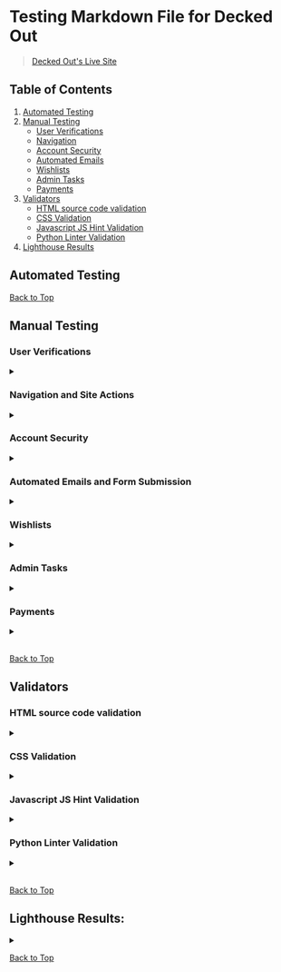 # Testing Markdown File for Decked Out
>  [Decked Out's Live Site](https://decked-out-tcg-store-b1147b8f9a0a.herokuapp.com/)

## Table of Contents
1. [Automated Testing](#automated-testing)
2. [Manual Testing](#manual-testing)
    - [User Verifications](#user-verifications)
    - [Navigation](#navigation)
    - [Account Security](#account-security)
    - [Automated Emails](#automated-emails)
    - [Wishlists](#wishlists)
    - [Admin Tasks](#admin-tasks)
    - [Payments](#payments)
3. [Validators](#validators)
    - [HTML source code validation](#html-source-code-validation)
    - [CSS Validation](#css-validation)
    - [Javascript JS Hint Validation](#javascript-js-hint-validation)
    - [Python Linter Validation](#python-linter-validation)
4. [Lighthouse Results](#lighthouse-results)

## Automated Testing 

[Back to Top](#table-of-contents)

## Manual Testing
### User Verifications
<details>
<summary></summary>

#### - Problem Statement: Can a user register for an account?
 ##### Test:
> Register a new user
 ##### Result:
> PASS

#### - Problem Statement: Can a user log in to their account?
 ##### Test:
> Enter valid login credentials (username/email and password) into the login 
 ##### Result:
> PASS

#### - Problem Statement: Can an admin log in to their admin account?
 ##### Test:
> Enter valid login credentials (username/email and password) into the login
 ##### Result:
> PASS

#### - Problem Statement: Can a user log out of their account?
 ##### Test:
> Click the "Log Out" button in the navigation bar or profile settings page.
 ##### Result:
> PASS

#### - Problem Statement: Can a user reset their password?
 ##### Test:
> Click forgot passowrd link, enter details, check for email, click email link, reset password
 ##### Result:
> PASS

[Back to Top](#table-of-contents)
</details>

### Navigation and Site Actions
<details>
<summary></summary>

#### - Problem Statement: Can a user navigate from the home page to the All Products 
 ##### Test:
> Click on the All Products link from the home page
 ##### Result:
> PASS

#### - Problem Statement: Is the navigation responsive when selecting the YuGiOh category?
 ##### Test:
> From the home page, select the "YuGiOh" category and verify the page loads correctly
 ##### Result:
> PASS

#### - Problem Statement: Does the Pokémon category link lead to the correct section?
 ##### Test:
> Click on the "Pokémon" link in the navigation bar and check if the Pokémon products are displayed
 ##### Result:
> PASS

#### - Problem Statement: Do the Special Offers display properly when selected from the navigation menu?
 ##### Test:
> Navigate to the Special Offers section and confirm that special promotions and discounted items are listed
 ##### Result:
> PASS

#### - Problem Statement:Can a user utilize the navigation menu to return to the home page from a product details page?
 ##### Test:
> While on a product details page, use the navigation menu to click on the Home link
 ##### Result:
> PASS

#### - Problem Statement: Does the navigation bar collapse and expand correctly in mobile view?
 ##### Test:
> Resize the browser window to a mobile size and test the hamburger menu for proper opening and closing
 ##### Result:
> PASS

#### - Problem Statement: Can a user navigate to the Profile section after logging in?
 ##### Test:
> Log in and click on the My Account followed by selecting Profile from the dropdown menu
 ##### Result:
> PASS

#### - Problem Statement: Can a user navigate from the any page to the bag page
 ##### Test:
> Click the cart icon in the navigation bar on mulitiple pages
 ##### Result:
> PASS

#### - Problem Statement: Can a user use the "Back" button to return to the previous page after navigating to a new section?
 ##### Test:
> Navigate to any section and then use the browser's back button to return to the previous page.
 ##### Result:
> PASS

#### - Problem Statement: Can a user navigate to the FAQ pages from the footer links?
 ##### Test:
> Scroll to the footer and click on the FAQ linkS.
 ##### Result:
> PASS

#### - Problem Statement: Does the hamburger menu on mobile devices display all navigation links?
 ##### Test:
> On a mobile device, tap the hamburger menu icon and check if all navigation links are displayed and clickable.
 ##### Result:
> PASS

#### - Problem Statement: Can a user navigate to the "Checkout" page from the shopping cart without items in the cart? 
 ##### Test:
> With an empty cart, attempt to navigate to the Checkout page by clicking on the cart icon and then the checkout button.
 ##### Result:
> PASS (User is Redirected)

#### - Problem Statement: Can a user filter products by category?
 ##### Test:
> Navigate to the product page and select a category from the filter options.
 ##### Result: 
> PASS

#### - Problem Statement: Can a user sort products by price?
 ##### Test:
> Navigate to the product listing page and select a sorting option price
 ##### Result:
> PASS

#### - Problem Statement: Can a user view product details?
 ##### Test:
>  Navigate to a product page and verify that all relevant details
 ##### Result:
> PASS

#### - Problem Statement: Can a user add a product to their bag?
 ##### Test:
>  Click add to bag on product cards and navigate to bap page to verify
 ##### Result:
> PASS

#### - Problem Statement: Can a user update the quantity of a product in their shopping bag?
 ##### Test:
>  Navigate to the shopping bag page, update the quantity of a product, and verify the subtotal updates accordingly.
 ##### Result:
> PASS

#### - Problem Statement: Can a user proceed to checkout with product in their bag?
 ##### Test:
>   Add products to the shopping bag, proceed to checkout, and verify that the checkout process initiates without errors.
 ##### Result:
> PASS

#### - Problem Statement: Can a user enter a discount code and alter the grand total?
 ##### Test:
>   Enter a valid discount code and check if it alters the order price
 ##### Result:
> PASS

#### - Problem Statement: Can a user view order details after checkout?
 ##### Test:
> Complete the checkout process as a user and navigate to the order confirmation page.
 ##### Result:
> PASS

#### - Problem Statement: Can a user leave a review for a product?
 ##### Test:
> Naviagte to product as non auth user, check if option available(no), log in, naviagate to product never purchased(no), navigate to purchased product(yes), navigate to same product and check if option available(no)
 ##### Result:
> PASS

#### - Problem Statement:Can a user view their order history?
 ##### Test:
> Log in as a user and navigate to the profile and click an order from order history tab.
 ##### Result:
> PASS

#### - Problem Statement: Can a user update their profile information?
 ##### Test:
> Log in as a user and navigate to the profile page, update the default shipping information, and save changes.
 ##### Result:
> PASS

#### - Problem Statement: Can a user update their profile picture
 ##### Test:
> Navigate to the profile page, click choose photo, select photo, click uplaod photo
 ##### Result:
> PASS

[Back to Top](#table-of-contents)
</details>

### Account Security
<details>
<summary></summary>

#### - Problem Statement: Can a user log in with incorrect credentials?
 ##### Test:
> Enter incorrect username/email and password into the login form and submit. (NO)
 ##### Result:
> PASS

#### - Problem Statement: Can a non auth user access the profile page?
 ##### Test:
> Using a non auth user navigate to the profile page
 ##### Result:
> PASS

#### - Problem Statement: Can a non auth user access wishlist page
 ##### Test:
> Using a non auth user navigate to the wishlists page
 ##### Result:
> PASS

#### - Problem Statement: Can a non auth user access the history page?
 ##### Test:
> Using a non auth user navigate to the order history page
 ##### Result:
> PASS

#### - Problem Statement: Can a non auth user leave a review on a product?
 ##### Test:
> Using a non auth user navigate to products details, check for option, in url tab navigate to product reviews.
 ##### Result:
> PASS

#### - Problem Statement: Can a non admin user access create a product page?
 ##### Test:
> Using a non admin user navigate to create a product
 ##### Result:
> PASS

#### - Problem Statement: Can a non admin user edit a product? 
 ##### Test:
> Using a non admin user navigate to edit product url
 ##### Result:
> PASS

#### - Problem Statement: Can a non admin user delete a product?
 ##### Test:
> Using a non admin user enter the url path for deleting a product
 ##### Result:
> PASS

#### - Problem Statement: Can a non admin user access the products statistics page?
 ##### Test:
> Using a non admin user navigate to products statistics page
 ##### Result:
> PASS

#### - Problem Statement: Can a non admin user create discount codes?
 ##### Test:
> Using a non admin user navigate to create discount code page
 ##### Result: Can 
> PASS

#### - Problem Statement: Can a non admin user access the create newsletter page
 ##### Test:
> Using a non admin user navigate to the send newsletter page
 ##### Result:
> PASS

#### - Problem Statement: Can a non admin user access the contact form submission page
 ##### Test:
> Using a non admin user navigate to the contact form submission page
 ##### Result:
> PASS

#### - Problem Statement: Can a non admin user 
 ##### Test:
> Using a non admin user
 ##### Result:
> PASS

#### - Problem Statement: Can a non admin user see admin tools options on their profile page?
 ##### Test:
> Using a non admin user navigate to profile page
 ##### Result:
> PASS

#### - Problem Statement: Can a non admin user see admin tools in the account nav dropdown?
 ##### Test:
> Using a non admin user click the account nav dropdown to display site links
 ##### Result:
> PASS
[Back to Top](#table-of-contents)
</details>

### Automated Emails and Form Submission
<details>
<summary></summary>

#### - Problem Statement: Can a user sign up to newsletter subscription and recive a confirmation email?
 ##### Test:
> Enter name and email into newsletter form and check email
 ##### Result:
> Pass

#### - Problem Statement: Does a user recieve a sign up verification email upon sign up?
 ##### Test:
> Register a new user, locate email, click link, verify account
 ##### Result:
> Pass

#### - Problem Statement: Can a user submit a contact us form and recive a confirmation email?
 ##### Test:
> Submit conatact form, check email to verify confirmation
 ##### Result:
> Pass

#### - Problem Statement: Does a user recieve an email when succesfully completing an order?
 ##### Test:
> Make a purchase, check email and verify its contents
 ##### Result:
> Pass

#### - Problem Statement: Can an admin submit a newsletter form to push emails to subscribed email address?
 ##### Test:
> Sign up to newsletter, submit newsletter email form from admin newsletter template, check email to confirm
 ##### Result:
> Pass

[Back to Top](#table-of-contents)
</details>

### Wishlists
<details>
<summary></summary>

#### - Problem Statement: Can a logged in user add product to wishlist?
 ##### Test:
> navigate to products page, click add to wishlist verify in users profile
 ##### Result: Can a logged in user
> Pass

#### - Problem Statement: Can a logged in user remove product from wishlist?
 ##### Test:
> Navigate to to products page, click remove item from wishlist, verify in users profile
 ##### Result:
> Pass

#### - Problem Statement: Can a logged in user view products in their wishlist from their profile?
 ##### Test:
> Add product to wishlist, navigate to profile, verify product added
 ##### Result:
> Pass

#### - Problem Statement: Can a logged in user access the wishlists page 
 ##### Test:
> Add product to wishlist, navigate to profile, navigate to products wishlist page veify products
 ##### Result:
> Pass

[Back to Top](#table-of-contents)
</details>

### Admin Tasks
<details>
<summary></summary>

#### - Problem Statement:Can an admin create a product?
 ##### Test:
> navigate to create products page, fill in and submit form
 ##### Result:
> PASS

#### - Problem Statement: Can an admin edit products?
 ##### Test:
> navigate to product details or edit products page, select edit option, edit the form, submit form
 ##### Result:
> PASS

#### - Problem Statement: Can an admin delete products?
 ##### Test:
> Navigate to product details page, click delete button, confirm delete
 ##### Result:
> PASS

[Back to Top](#table-of-contents)
</details>

### Payments
<details>
<summary></summary>

#### - Problem Statement: Can a non auth user make an order?
 ##### Test:
> process an order with a non auth user (verify on stripe)
 ##### Result:
> PASS

#### - Problem Statement: Can a logged in user make an order?
 ##### Test:
> process an order with a logged in user (verify on stripe)
 ##### Result:
> PASS

#### - Problem Statement: Are user redirected back to checkout success page
 ##### Test:
> make order and verify redirect location
 ##### Result:
> PASS

#### - Problem Statement: Are all users sent a confirmation email?
 ##### Test:
> Make order with non auth and logged in user and verify email sent
 ##### Result:
> PASS

#### - Problem Statement:
 ##### Test:
> 
 ##### Result:
> 

#### - Problem Statement:
 ##### Test:
> 
 ##### Result:
> 

[Back to Top](#table-of-contents)
</details>

<br>

[Back to Top](#table-of-contents)

## Validators

### HTML source code validation
<details>
<summary></summary>

[A link to Js Hint Css Validator Site](https://jigsaw.w3.org/css-validator/#validate_by_input)

* The images below repersent the sites styles code passing the tests of the Jigsaw Css Validator

#### - Page: About Us HTML Validator
![About Us HTML Validator](documentation/html_validation/about-us-html-validator.png "about-us-html-validator")

#### - Page: Checkout HTML Validator
![Checkout HTML Validator](documentation/html_validation/checkout-html-validator.png "checkout-html-validator")

#### - Page: Contact Us HTML Validator
![Contact Us HTML Validator](documentation/html_validation/contact-us-html-validator.png "contact-us-html-validator")

#### - Page: Contact Us Submission HTML Validator
![Contact Us Submission HTML Validator](documentation/html_validation/contact-us-submission-html-validator.png "contact-us-submission-html-validator")

#### - Page: Cookies Policy HTML Validator
![Cookies Policy HTML Validator](documentation/html_validation/cookies-policy-html-validator.png "cookies-policy-html-validator")

#### - Page: Discount Code HTML Validator
![Discount Code HTML Validator](documentation/html_validation/discount-code-html-validator.png "discount-code-html-validator")

#### - Page: Edit Products HTML Validator
![Edit Products HTML Validator](documentation/html_validation/edit-products-html-validator.png "edit-products-html-validator")

#### - Page: Home HTML Validator
![Home HTML Validator](documentation/html_validation/home-html-validator.png "home-html-validator")

#### - Page: Login HTML Validator
![Login HTML Validator](documentation/html_validation/login-html-validator.png "login-html-validator")

#### - Page: Logout HTML Validator
![Logout HTML Validator](documentation/html_validation/logout-html-validator.png "logout-html-validator")

#### - Page: Newsletter HTML Validator
![Newsletter HTML Validator](documentation/html_validation/newsletter-html-validator.png "newsletter-html-validator")

#### - Page: Product Details HTML Validator
![](documentation/html_validation/product-details-html-validator.png "product-details-html-validator")

#### - Page: Product Reviews HTML Validator
![Product Reviews HTML Validator](documentation/html_validation/product-reviews-html-validator.png "product-reviews-html-validator")

#### - Page: Product Statistics HTML Validator
![Product Statistics HTML Validator](documentation/html_validation/product-statistics-html-validator.png "product-statistics-html-validator")

#### - Page: Products HTML Linter
![Products HTML Linter](documentation/html_validation/products-html-linter.png "products-html-linter")

#### - Page: Profile HTML Validator
![Profile HTML Validator](documentation/html_validation/profile-html-validator.png "profile-html-validator")

#### - Page: Register HTML Validator
![Register HTML Validator](documentation/html_validation/register-html-validator.png "register-html-validator")

#### - Page: Returns Policy HTML Validator 
![Returns Policy HTML Validator](documentation/html_validation/returns-policy-html-validator.png "returns-policy-html-validator")

#### - Page: Shopping Bag HTML Validator
![Shopping Bag HTML Validator](documentation/html_validation/shopping-bag-html-validator.png "shopping-bag-html-validator")

#### - Page: Wishlist HTML Validator
![Wishlist HTML Validator](documentation/html_validation/wishlist-html-validator.png "wishlist-html-validator")

[Back to Top](#table-of-contents)
</details>

### CSS Validation
<details>
<summary></summary>

[A link to Js Hint Css Validator Site](https://jigsaw.w3.org/css-validator/#validate_by_input)

* The images below repersent the sites styles code passing the tests of the Jigsaw Css Validator


#### - Results: 

#### - Page: Base CSS
![Base CSS](documentation/css_validation/base-css-validation.png "base-css")

#### - Page: Checkout CSS
![Checkout CSS](documentation/css_validation/checkout-css-validation.png "checkout-css")

#### - Page: Profiles CSS
![Profiles CSS](documentation/css_validation/profiles-css-validation.png "profiles-css")


[Back to Top](#table-of-contents)
</details>

### Javascript JS Hint Validation
<details>
<summary></summary>

[A link to Js Hint Javascript Validator Site](https://jshint.com/)

* The images below repersent the sites script code passing the tests of the Js hint Javascript Validator

#### - Results: 

#### - Page: Base HTML Script Scroll Button JSHint
![Base HTML Script Scroll Button JSHint](documentation/js_hint_results/base-html-script-scroll-btn-jshint.png "base-html-script-scroll-btn-jshint")

#### - Page: Checkout Stripe Elements JS Hint
![Checkout Stripe Elements JS Hint](documentation/js_hint_results/checkout-stripe-elements-js-hint.png "checkout-stripe-elements-js-hint")

#### - Page: Product Sorting JSHint
![Product Sorting JSHint](documentation/js_hint_results/product-sorting-jshint.png "product-sorting-jshint")

#### - Page: Profiles Countryfields JSHint
![Profiles Countryfields JSHint](documentation/js_hint_results/profiles-countryfields-jshint.png "profiles-countryfields-jshint")

[Back to Top](#table-of-contents)
</details>

### Python Linter Validation
<details>
<summary></summary>

[A link to Ci python linter site](https://pep8ci.herokuapp.com/)

* The images below repersent the sites python code passing the tests of the Ci python linter validator

#### - Results: 

#### - Page: Bag App Apps Linter
![Python Linter Results](documentation/python_linter_results/bag-app-apps-linter.png "python-linter-results")

#### - Page: Bag App Context Linter
![Python Linter Results](documentation/python_linter_results/bag-app-context-linter.png "python-linter-results")

#### - Page: Bag App URLs Linter
![Python Linter Results](documentation/python_linter_results/bag-app-urls-linter.png "python-linter-results")

#### - Page: Bag App Views Linter
![Python Linter Results](documentation/python_linter_results/bag-app-views-linter.png "python-linter-results")

#### - Page: Checkout App Apps Linter
![Python Linter Results](documentation/python_linter_results/checkout-app-apps.linter.png "python-linter-results")

#### - Page: Checkout App Forms Linte
![Python Linter Results](documentation/python_linter_results/checkout-app-forms-linter.png "python-linter-results")

#### - Page: Checkout App Models Linter
![Python Linter Results](documentation/python_linter_results/checkout-app-models-linter.png "python-linter-results")

#### - Page: Checkout App Signals Linter
![Python Linter Results](documentation/python_linter_results/checkout-app-signals-linter.png "python-linter-results")

#### - Page: Checkout App URLs Linter
![Python Linter Results](documentation/python_linter_results/checkout-app-urls-linter.png "python-linter-results")

#### - Page: Checkout App Views Linter
![Python Linter Results](documentation/python_linter_results/checkout-app-views-linter.png "python-linter-results")

#### - Page: Checkout App Webhooks Handler Linter
![Python Linter Results](documentation/python_linter_results/checkout-app-webhooks-handler-linter.png "python-linter-results")

#### - Page: Checkout App Webhooks Linter
![Python Linter Results](documentation/python_linter_results/checkout-app-webooks-linter.png "python-linter-results")

#### - Page: Home App Admin Linter
![Python Linter Results](documentation/python_linter_results/home-app-admin-linter.png "python-linter-results")

#### - Page: Home App Forms Linter
![Python Linter Results](documentation/python_linter_results/home-app-forms-linter.png "python-linter-results")

#### - Page: Home App Models Linter
![Python Linter Results](documentation/python_linter_results/home-app-models-linter.png "python-linter-results")

#### - Page: Home App URLs Linter
![Python Linter Results](documentation/python_linter_results/home-app-urls-linter.png "python-linter-results")

#### - Page: Home App Views Linter
![Python Linter Results](documentation/python_linter_results/home-app-views-linter.png "python-linter-results")

#### - Page: Newsletter App Admin Linter
![Python Linter Results](documentation/python_linter_results/newsletter-app-admin-linter.png "python-linter-results")

#### - Page: Newsletter App Forms Linter
![Python Linter Results](documentation/python_linter_results/newsletter-app-forms-linter.png "python-linter-results")

#### - Page: Newsletter App Models Linter
![Python Linter Results](documentation/python_linter_results/newsletter-app-models-linter.png "python-linter-results")

#### - Page: Newsletter App URLs Linter
![Python Linter Results](documentation/python_linter_results/newsletter-app-urls-linter.png "python-linter-results")

#### - Page: Products App Admin Linter
![Python Linter Results](documentation/python_linter_results/products-app-admin-linter.png "python-linter-results")

#### - Page: Products App Forms Linter
![Python Linter Results](documentation/python_linter_results/products-app-forms-linter.png "python-linter-results")

#### - Page: Products App Models Linter
![Python Linter Results](documentation/python_linter_results/products-app-models-linter.png "python-linter-results")

#### - Page: Products App URL Linter
![Python Linter Results](documentation/python_linter_results/products-app-url-linter.png "python-linter-results")

#### - Page: Products App Views Linter
![Python Linter Results](documentation/python_linter_results/products-app-views-linter.png "python-linter-results")

#### - Page: Products App Widgets Linter
![Python Linter Results](documentation/python_linter_results/products-app-widgets-linter.png "python-linter-results")

#### - Page: Profiles App Admin Linter
![Python Linter Results](documentation/python_linter_results/profiles-app-admin-linter.png "python-linter-results")

#### - Page: Profiles App Forms Linter
![Python Linter Results](documentation/python_linter_results/profiles-app-forms-linter.png "python-linter-results")

#### - Page: Profiles App Models Linter
![Python Linter Results](documentation/python_linter_results/profiles-app-models.linter.png "python-linter-results")

#### - Page: Profiles App URL Linter
![Python Linter Results](documentation/python_linter_results/profiles-app-url-linter.png "python-linter-results")

#### - Page: Profiles App Views Linter
![Python Linter Results](documentation/python_linter_results/profiles-app-views-linter.png "python-linter-results")

#### - Page: Reviews App Admin Linter
![Python Linter Results](documentation/python_linter_results/reviews-app-admin-linter.png "python-linter-results")

#### - Page: Reviews App Forms Linter
![Python Linter Results](documentation/python_linter_results/reviews-app-forms-linter.png "python-linter-results")

#### - Page: Reviews App Models Linter
![Python Linter Results](documentation/python_linter_results/reviews-app-models-linter.png "python-linter-results")

#### - Page: Reviews App URL Linter
![Python Linter Results](documentation/python_linter_results/reviews-app-url-linter.png "python-linter-results")

#### - Page: Reviews App URL Linter
![Python Linter Results](documentation/python_linter_results/reviews-app-views-linter.png "python-linter-results")

[Back to Top](#table-of-contents)
</details>

<br>

[Back to Top](#table-of-contents)

## Lighthouse Results:

<details>
<summary></summary>


As Part of testing my site i put each of my templates through the lighthouse testing service on chromes dev tools the results can be seen below:

* Please note the page url in the top righthand corner

#### - Results:

![Lighthouse Results](documentation/lighthouse_results/about-us-lighthouse.png "lighthouse-results")

![Lighthouse Results](documentation/lighthouse_results/add-product-lighthouse.png "lighthouse-results")

![Lighthouse Results](documentation/lighthouse_results/checkout-page-lighthouse.png "lighthouse-results")

![Lighthouse Results](documentation/lighthouse_results/checkout-success-page.png "lighthouse-results")

![Lighthouse Results](documentation/lighthouse_results/contact-form-submissions.png "lighthouse-results")

![Lighthouse Results](documentation/lighthouse_results/contact-us-lighthouse.png "lighthouse-results")

![Lighthouse Results](documentation/lighthouse_results/cookies-policy-lighthouse.png "lighthouse-results")

![Lighthouse Results](documentation/lighthouse_results/discount-code-lighthouse.png "lighthouse-results")

![Lighthouse Results](documentation/lighthouse_results/edit-product-lighthouse.png "lighthouse-results")

![Lighthouse Results](documentation/lighthouse_results/home-lighthouse.png "lighthouse-results")

![Lighthouse Results](documentation/lighthouse_results/login-page-lighthouse.png "lighthouse-results")

![Lighthouse Results](documentation/lighthouse_results/product-detail-lighthouse.png "lighthouse-results")

![Lighthouse Results](documentation/lighthouse_results/product-stats-lighthouse.png "lighthouse-results")

![Lighthouse Results](documentation/lighthouse_results/profile-lighthouse.png "lighthouse-results")

![Lighthouse Results](documentation/lighthouse_results/register-page-lighthouse.png "lighthouse-results")

![Lighthouse Results](documentation/lighthouse_results/returns-policy-lighthouse.png "lighthouse-results")

![Lighthouse Results](documentation/lighthouse_results/send-email-lighthouse.png "lighthouse-results")

![Lighthouse Results](documentation/lighthouse_results/store-page-lighthouse.png "lighthouse-results")

![Lighthouse Results](documentation/lighthouse_results/wishlist-lighthouse.png "lighthouse-results")


[Back to Top](#table-of-contents)

</details>


[Back to Top](#table-of-contents)